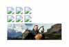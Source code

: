 <div class="third">
<img src="/images/.JPEG">
<img src="/images/.JPG">
<img src="/images/.JPG">
</div>

<div class="third">
<img src="/images/one.JPG">
<img src="/images/two.JPG">
<img src="/images/three.JPG">
</div>

<img src="images/swgq5.PNG" Alt="山姆" width="25%" />